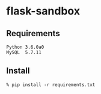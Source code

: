 # flask-sandbox

## Requirements
```
Python 3.6.0a0
MySQL  5.7.11
```


## Install
```
% pip install -r requirements.txt
```


